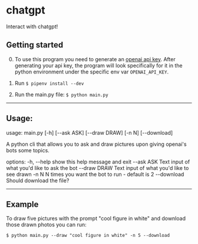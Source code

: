 # chatgpt
Interact with chatgpt!


## Getting started
0. To use this program you need to generate an [openai api key](https://beta.openai.com/account/api-keys). After generating your api key, the program will look specifically for it in the python environment under the specific env var `OPENAI_API_KEY`. 

1. Run `$ pipenv install --dev`
2. Run the main.py file: `$ python main.py`


-----------------
## Usage:

usage: main.py [-h] [--ask ASK] [--draw DRAW] [-n N] [--download]

A python cli that allows you to ask and draw pictures upon giving openai's bots some topics.

options:
  -h, --help   show this help message and exit
  --ask ASK    Text input of what you'd like to ask the bot
  --draw DRAW  Text input of what you'd like to see drawn
  -n N         N times you want the bot to run - default is 2
  --download   Should download the file?

---------------

## Example

To draw five pictures with the prompt "cool figure in white" and download those drawn photos you can run:

`$ python main.py --draw "cool figure in white" -n 5 --download`

